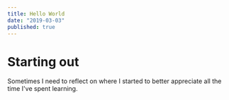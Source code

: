 ```yaml
---
title: Hello World
date: "2019-03-03"
published: true
---
```


# Starting out
Sometimes I need to reflect on where I started to better appreciate all the time I've spent learning.
